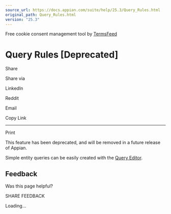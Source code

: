 ```yaml
---
source_url: https://docs.appian.com/suite/help/25.3/Query_Rules.html
original_path: Query_Rules.html
version: "25.3"
---
```


Free cookie consent management tool by [TermsFeed](https://www.termsfeed.com/)

# Query Rules \[Deprecated\]

Share

Share via

LinkedIn

Reddit

Email

Copy Link

* * *

Print

This feature has been deprecated, and will be removed in a future release of Appian.

Simple entity queries can be easily created with the [Query Editor](query-editor.html).

## Feedback

Was this page helpful?

SHARE FEEDBACK

Loading...